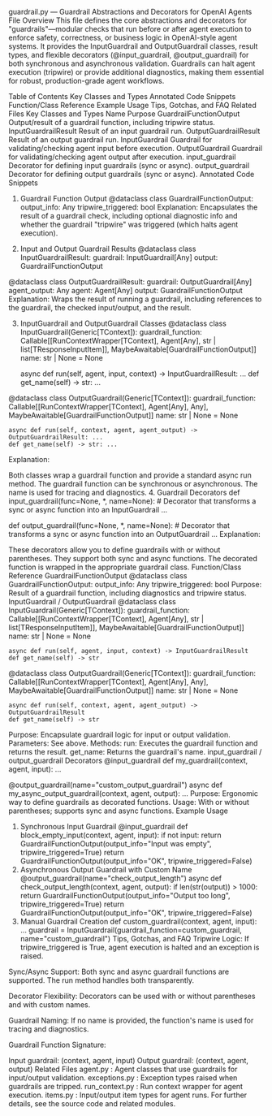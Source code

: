guardrail.py — Guardrail Abstractions and Decorators for OpenAI Agents
File Overview
This file defines the core abstractions and decorators for "guardrails"—modular checks that run before or after agent execution to enforce safety, correctness, or business logic in OpenAI-style agent systems. It provides the InputGuardrail and OutputGuardrail classes, result types, and flexible decorators (@input_guardrail, @output_guardrail) for both synchronous and asynchronous validation. Guardrails can halt agent execution (tripwire) or provide additional diagnostics, making them essential for robust, production-grade agent workflows.

Table of Contents
Key Classes and Types
Annotated Code Snippets
Function/Class Reference
Example Usage
Tips, Gotchas, and FAQ
Related Files
Key Classes and Types
Name	Purpose
GuardrailFunctionOutput	Output/result of a guardrail function, including tripwire status.
InputGuardrailResult	Result of an input guardrail run.
OutputGuardrailResult	Result of an output guardrail run.
InputGuardrail	Guardrail for validating/checking agent input before execution.
OutputGuardrail	Guardrail for validating/checking agent output after execution.
input_guardrail	Decorator for defining input guardrails (sync or async).
output_guardrail	Decorator for defining output guardrails (sync or async).
Annotated Code Snippets
1. Guardrail Function Output
@dataclass
class GuardrailFunctionOutput:
    output_info: Any
    tripwire_triggered: bool
Explanation:
Encapsulates the result of a guardrail check, including optional diagnostic info and whether the guardrail "tripwire" was triggered (which halts agent execution).

2. Input and Output Guardrail Results
@dataclass
class InputGuardrailResult:
    guardrail: InputGuardrail[Any]
    output: GuardrailFunctionOutput

@dataclass
class OutputGuardrailResult:
    guardrail: OutputGuardrail[Any]
    agent_output: Any
    agent: Agent[Any]
    output: GuardrailFunctionOutput
Explanation:
Wraps the result of running a guardrail, including references to the guardrail, the checked input/output, and the result.

3. InputGuardrail and OutputGuardrail Classes
@dataclass
class InputGuardrail(Generic[TContext]):
    guardrail_function: Callable[[RunContextWrapper[TContext], Agent[Any], str | list[TResponseInputItem]], MaybeAwaitable[GuardrailFunctionOutput]]
    name: str | None = None

    async def run(self, agent, input, context) -> InputGuardrailResult: ...
    def get_name(self) -> str: ...

@dataclass
class OutputGuardrail(Generic[TContext]):
    guardrail_function: Callable[[RunContextWrapper[TContext], Agent[Any], Any], MaybeAwaitable[GuardrailFunctionOutput]]
    name: str | None = None

    async def run(self, context, agent, agent_output) -> OutputGuardrailResult: ...
    def get_name(self) -> str: ...
Explanation:

Both classes wrap a guardrail function and provide a standard async run method.
The guardrail function can be synchronous or asynchronous.
The name is used for tracing and diagnostics.
4. Guardrail Decorators
def input_guardrail(func=None, *, name=None):
    # Decorator that transforms a sync or async function into an InputGuardrail
    ...

def output_guardrail(func=None, *, name=None):
    # Decorator that transforms a sync or async function into an OutputGuardrail
    ...
Explanation:

These decorators allow you to define guardrails with or without parentheses.
They support both sync and async functions.
The decorated function is wrapped in the appropriate guardrail class.
Function/Class Reference
GuardrailFunctionOutput
@dataclass
class GuardrailFunctionOutput:
    output_info: Any
    tripwire_triggered: bool
Purpose: Result of a guardrail function, including diagnostics and tripwire status.
InputGuardrail / OutputGuardrail
@dataclass
class InputGuardrail(Generic[TContext]):
    guardrail_function: Callable[[RunContextWrapper[TContext], Agent[Any], str | list[TResponseInputItem]], MaybeAwaitable[GuardrailFunctionOutput]]
    name: str | None = None

    async def run(self, agent, input, context) -> InputGuardrailResult
    def get_name(self) -> str

@dataclass
class OutputGuardrail(Generic[TContext]):
    guardrail_function: Callable[[RunContextWrapper[TContext], Agent[Any], Any], MaybeAwaitable[GuardrailFunctionOutput]]
    name: str | None = None

    async def run(self, context, agent, agent_output) -> OutputGuardrailResult
    def get_name(self) -> str
Purpose: Encapsulate guardrail logic for input or output validation.
Parameters: See above.
Methods:
run: Executes the guardrail function and returns the result.
get_name: Returns the guardrail's name.
input_guardrail / output_guardrail Decorators
@input_guardrail
def my_guardrail(context, agent, input): ...

@output_guardrail(name="custom_output_guardrail")
async def my_async_output_guardrail(context, agent, output): ...
Purpose: Ergonomic way to define guardrails as decorated functions.
Usage: With or without parentheses; supports sync and async functions.
Example Usage
1. Synchronous Input Guardrail
@input_guardrail
def block_empty_input(context, agent, input):
    if not input:
        return GuardrailFunctionOutput(output_info="Input was empty", tripwire_triggered=True)
    return GuardrailFunctionOutput(output_info="OK", tripwire_triggered=False)
2. Asynchronous Output Guardrail with Custom Name
@output_guardrail(name="check_output_length")
async def check_output_length(context, agent, output):
    if len(str(output)) > 1000:
        return GuardrailFunctionOutput(output_info="Output too long", tripwire_triggered=True)
    return GuardrailFunctionOutput(output_info="OK", tripwire_triggered=False)
3. Manual Guardrail Creation
def custom_guardrail(context, agent, input):
    ...
guardrail = InputGuardrail(guardrail_function=custom_guardrail, name="custom_guardrail")
Tips, Gotchas, and FAQ
Tripwire Logic:
If tripwire_triggered is True, agent execution is halted and an exception is raised.

Sync/Async Support:
Both sync and async guardrail functions are supported. The run method handles both transparently.

Decorator Flexibility:
Decorators can be used with or without parentheses and with custom names.

Guardrail Naming:
If no name is provided, the function's name is used for tracing and diagnostics.

Guardrail Function Signature:

Input guardrail: (context, agent, input)
Output guardrail: (context, agent, output)
Related Files
agent.py
: Agent classes that use guardrails for input/output validation.
exceptions.py
: Exception types raised when guardrails are tripped.
run_context.py
: Run context wrapper for agent execution.
items.py
: Input/output item types for agent runs.
For further details, see the source code and related modules.